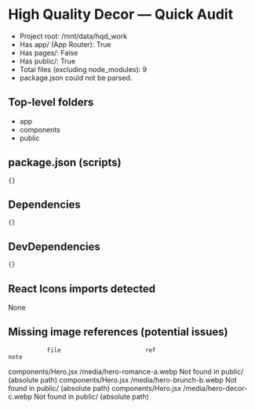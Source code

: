 # High Quality Decor — Quick Audit

- Project root: /mnt/data/hqd_work
- Has app/ (App Router): True
- Has pages/: False
- Has public/: True
- Total files (excluding node_modules): 9
- package.json could not be parsed.

## Top-level folders
- app
- components
- public

## package.json (scripts)
```
{}
```

## Dependencies
```
{}
```

## DevDependencies
```
{}
```

## React Icons imports detected
None

## Missing image references (potential issues)
               file                        ref                                 note
components/Hero.jsx /media/hero-romance-a.webp Not found in public/ (absolute path)
components/Hero.jsx  /media/hero-brunch-b.webp Not found in public/ (absolute path)
components/Hero.jsx   /media/hero-decor-c.webp Not found in public/ (absolute path)
